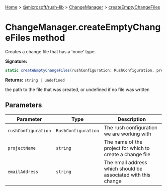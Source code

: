 [Home](./index) &gt; [@microsoft/rush-lib](./rush-lib.md) &gt; [ChangeManager](./rush-lib.changemanager.md) &gt; [createEmptyChangeFiles](./rush-lib.changemanager.createemptychangefiles.md)

# ChangeManager.createEmptyChangeFiles method

Creates a change file that has a 'none' type.

**Signature:**
```javascript
static createEmptyChangeFiles(rushConfiguration: RushConfiguration, projectName: string, emailAddress: string): string | undefined;
```
**Returns:** `string | undefined`

the path to the file that was created, or undefined if no file was written

## Parameters

|  Parameter | Type | Description |
|  --- | --- | --- |
|  `rushConfiguration` | `RushConfiguration` | The rush configuration we are working with |
|  `projectName` | `string` | The name of the project for which to create a change file |
|  `emailAddress` | `string` | The email address which should be associated with this change |

